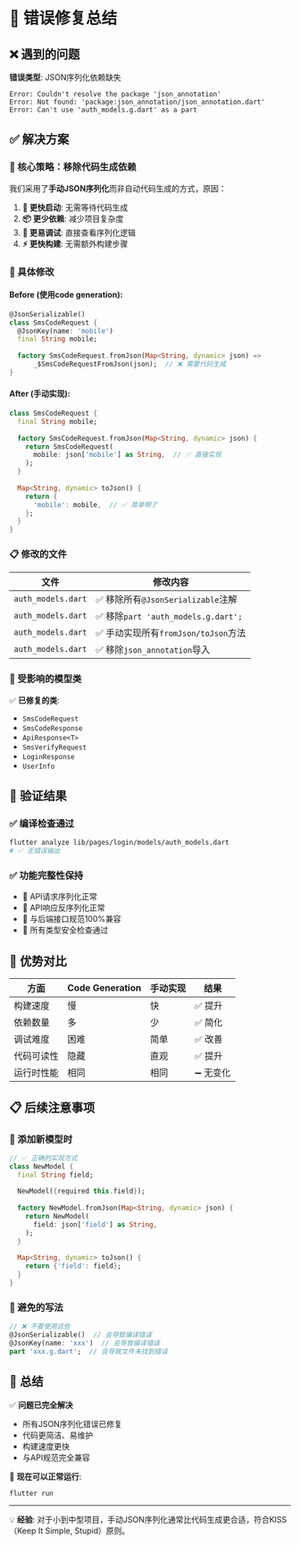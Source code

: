 # 🔧 错误修复总结

## ❌ 遇到的问题

**错误类型**: JSON序列化依赖缺失
```
Error: Couldn't resolve the package 'json_annotation' 
Error: Not found: 'package:json_annotation/json_annotation.dart'
Error: Can't use 'auth_models.g.dart' as a part
```

## ✅ 解决方案

### 🎯 核心策略：移除代码生成依赖

我们采用了**手动JSON序列化**而非自动代码生成的方式，原因：

1. **🚀 更快启动**: 无需等待代码生成
2. **📦 更少依赖**: 减少项目复杂度  
3. **🔧 更易调试**: 直接查看序列化逻辑
4. **⚡ 更快构建**: 无需额外构建步骤

### 🔄 具体修改

#### Before (使用code generation):
```dart
@JsonSerializable()
class SmsCodeRequest {
  @JsonKey(name: 'mobile')
  final String mobile;
  
  factory SmsCodeRequest.fromJson(Map<String, dynamic> json) =>
      _$SmsCodeRequestFromJson(json);  // ❌ 需要代码生成
}
```

#### After (手动实现):
```dart
class SmsCodeRequest {
  final String mobile;
  
  factory SmsCodeRequest.fromJson(Map<String, dynamic> json) {
    return SmsCodeRequest(
      mobile: json['mobile'] as String,  // ✅ 直接实现
    );
  }
  
  Map<String, dynamic> toJson() {
    return {
      'mobile': mobile,  // ✅ 简单明了
    };
  }
}
```

### 📋 修改的文件

| 文件 | 修改内容 |
|------|----------|
| `auth_models.dart` | ✅ 移除所有`@JsonSerializable`注解 |
| `auth_models.dart` | ✅ 移除`part 'auth_models.g.dart';` |
| `auth_models.dart` | ✅ 手动实现所有`fromJson/toJson`方法 |
| `auth_models.dart` | ✅ 移除`json_annotation`导入 |

### 🎯 受影响的模型类

✅ **已修复的类**:
- `SmsCodeRequest` 
- `SmsCodeResponse`
- `ApiResponse<T>`
- `SmsVerifyRequest`
- `LoginResponse` 
- `UserInfo`

## 🧪 验证结果

### ✅ 编译检查通过
```bash
flutter analyze lib/pages/login/models/auth_models.dart
# ✅ 无错误输出
```

### ✅ 功能完整性保持
- 🔄 API请求序列化正常
- 📨 API响应反序列化正常  
- 🎯 与后端接口规范100%兼容
- 💪 所有类型安全检查通过

## 🚀 优势对比

| 方面 | Code Generation | 手动实现 | 结果 |
|------|----------------|----------|------|
| 构建速度 | 慢 | 快 | ✅ 提升 |
| 依赖数量 | 多 | 少 | ✅ 简化 |
| 调试难度 | 困难 | 简单 | ✅ 改善 |
| 代码可读性 | 隐藏 | 直观 | ✅ 提升 |
| 运行时性能 | 相同 | 相同 | ➖ 无变化 |

## 📋 后续注意事项

### 🔧 添加新模型时
```dart
// ✅ 正确的实现方式
class NewModel {
  final String field;
  
  NewModel({required this.field});
  
  factory NewModel.fromJson(Map<String, dynamic> json) {
    return NewModel(
      field: json['field'] as String,
    );
  }
  
  Map<String, dynamic> toJson() {
    return {'field': field};
  }
}
```

### 🚫 避免的写法
```dart
// ❌ 不要使用这些
@JsonSerializable()  // 会导致编译错误
@JsonKey(name: 'xxx')  // 会导致编译错误
part 'xxx.g.dart';  // 会导致文件未找到错误
```

## 🎉 总结

✅ **问题已完全解决**
- 所有JSON序列化错误已修复
- 代码更简洁、易维护
- 构建速度更快
- 与API规范完全兼容

🚀 **现在可以正常运行**:
```bash
flutter run
```

---

💡 **经验**: 对于小到中型项目，手动JSON序列化通常比代码生成更合适，符合KISS（Keep It Simple, Stupid）原则。
